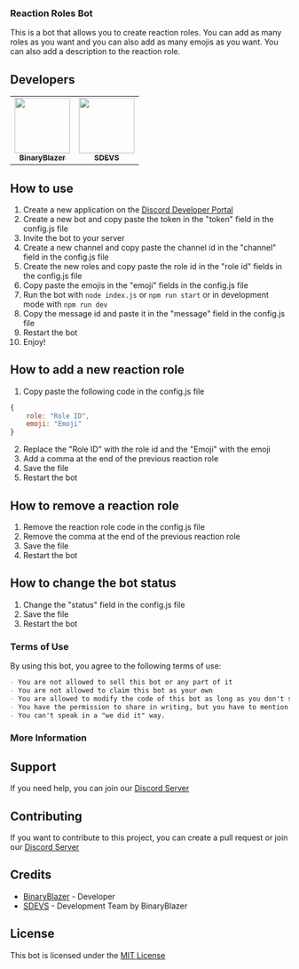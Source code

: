 ### Reaction Roles Bot

This is a bot that allows you to create reaction roles. You can add as many roles as you want and you can also add as many emojis as you want. You can also add a description to the reaction role.

## Developers
<table>
   <tr>
      <td align="center"><a href="https://github.com/binary-blazer">
        <img src="https://github.com/binary-blazer.png?size=100" width="100px;" alt=""/>
        <br />
        <sub><b>BinaryBlazer</b></sub></a><br />
     </td>
      <td align="center"><a href="https://github.com/sdevs-bws">
        <img src="https://github.com/sdevs-bws.png?size=100" width="100px;" alt=""/>
        <br />
        <sub><b>SDEVS</b></sub></a><br />
     </td>
   </tr>
</table>


## How to use
1. Create a new application on the [Discord Developer Portal](https://discord.com/developers/applications)
2. Create a new bot and copy paste the token in the "token" field in the config.js file
3. Invite the bot to your server
4. Create a new channel and copy paste the channel id in the "channel" field in the config.js file
5. Create the new roles and copy paste the role id in the "role id" fields in the config.js file
6. Copy paste the emojis in the "emoji" fields in the config.js file
7. Run the bot with `node index.js` or `npm run start` or in development mode with `npm run dev`
8. Copy the message id and paste it in the "message" field in the config.js file
9. Restart the bot
10. Enjoy!

## How to add a new reaction role
1. Copy paste the following code in the config.js file
```js
{
    role: "Role ID",
    emoji: "Emoji"
}
```
2. Replace the "Role ID" with the role id and the "Emoji" with the emoji
3. Add a comma at the end of the previous reaction role
4. Save the file
5. Restart the bot

## How to remove a reaction role
1. Remove the reaction role code in the config.js file
2. Remove the comma at the end of the previous reaction role
3. Save the file
4. Restart the bot

## How to change the bot status
1. Change the "status" field in the config.js file
2. Save the file
3. Restart the bot


### Terms of Use
By using this bot, you agree to the following terms of use:

```md
- You are not allowed to sell this bot or any part of it
- You are not allowed to claim this bot as your own
- You are allowed to modify the code of this bot as long as you don't sell it or claim it as your own
- You have the permission to share in writing, but you have to mention us, our server, in the article.
- You can't speak in a "we did it" way.
```



### More Information

## Support
If you need help, you can join our [Discord Server](https://discord.gg/M7kaJDZtyY)

## Contributing
If you want to contribute to this project, you can create a pull request or join our [Discord Server](https://discord.gg/M7kaJDZtyY)

## Credits
- [BinaryBlazer](https://github.com/binary-blazer) - Developer
- [SDEVS](https://github.com/sdevs-bws) - Development Team by BinaryBlazer

## License
This bot is licensed under the [MIT License](https://github.com/sdevs-bws/Reaction-Roles-Bot/blob/reactions/LICENSE)
